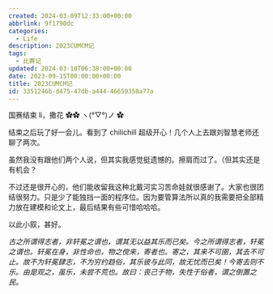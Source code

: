 ```yaml
---
created: 2024-03-09T12:33:00+00:00
abbrlink: 9f1790dc
categories:
  - Life
description: 2023CUMCM记
tags:
  - 比赛记
updated: 2024-03-10T06:38:00+00:00
date: 2023-09-15T00:00:00+00:00
title: 2023CUMCM记
id: 3351246b-d475-47db-a444-46659358a77a
---
```


国赛结束 li，撒花 ✿✿ ヽ(°▽°)ノ ✿

结束之后玩了好一会儿。看到了 chilichill 超级开心！几个人上去跟刘智慧老师还聊了两次。

虽然我没有跟他们两个人说，但其实我感觉挺遗憾的。擦肩而过了。（但其实还是有机会？

不过还是很开心的，他们能收留我这种北戴河实习苦命娃就很感谢了。大家也很团结很努力。只是少了能独挡一面的程序位。因为要管算法所以真的我需要把全部精力放在建模和论文上，最后结果有些可惜哈哈哈。

以此小叙，甚好。

_古之所谓得志者，非轩冕之谓也，谓其无以益其乐而已矣。今之所谓得志者，轩冕之谓也。轩冕在身，非性命也，物之傥来，寄者也。寄之，其来不可圉，其去不可止。故不为轩冕肆志，不为穷约趋俗，其乐彼与此同，故无忧而已矣！今寄去则不乐。由是观之，虽乐，未尝不荒也。故曰：丧己于物，失性于俗者，谓之倒置之民。_
